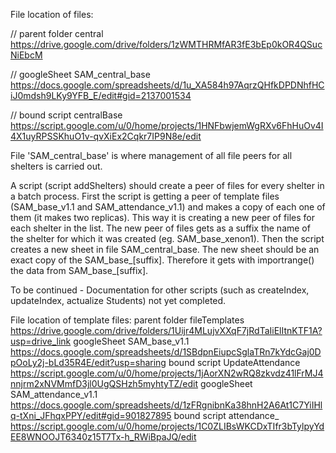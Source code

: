 File location of  files:

// parent folder central            https://drive.google.com/drive/folders/1zWMTHRMfAR3fE3bEp0kOR4QSucNiEbcM

// googleSheet   SAM_central_base   https://docs.google.com/spreadsheets/d/1u_XA584h97AqrzQHfkDPDNhfHCiJ0mdsh9LKy9YFB_E/edit#gid=2137001534

// bound script  centralBase        https://script.google.com/u/0/home/projects/1HNFbwjemWgRXv6FhHuOv4I4X1uyRPSSKhuO1v-qvXiEx2Cqkr7IP9N8e/edit

File 'SAM_central_base' is where management of all file peers for all shelters is carried out. 

A script (script addShelters) should create a peer of files for every shelter in a batch process. 
First the script is getting a peer of template files (SAM_base_v1.1 and SAM_attendance_v1.1) and makes a copy of each one of them (it makes two replicas). This way it is creating a new peer of files for each shelter in the list.
The new peer of files gets as a suffix the name of the shelter for which it was created (eg. SAM_base_xenon1). 
Then the script creates a new sheet in file SAM_central_base. The new sheet should be an exact copy of the SAM_base_[suffix]. Therefore it gets with importrange() the data from SAM_base_[suffix].

To be continued - Documentation for other scripts (such as createIndex, updateIndex, actualize Students) not yet completed.

File location of template files: 
parent folder  fileTemplates  https://drive.google.com/drive/folders/1Uijr4MLujvXXqF7jRdTaIiElItnKTF1A?usp=drive_link
googleSheet    SAM_base_v1.1  https://docs.google.com/spreadsheets/d/1SBdpnEiupcSglaTRn7kYdcGaj0DpOoLy2j-bLd35R4E/edit?usp=sharing
bound script   UpdateAttendance  https://script.google.com/u/0/home/projects/1jAorXN2wRQ8zkvdz41lFrMJ4nnjrm2xNVMmfD3jl0UgQSHzh5myhtyTZ/edit
googleSheet    SAM_attendance_v1.1  https://docs.google.com/spreadsheets/d/1zFRgnibnKa38hnH2A6At1C7YiIHlq-tXni_JFhqxPPY/edit#gid=901827895
bound script    attendance_      https://script.google.com/u/0/home/projects/1C0ZLIBsWKCDxTIfr3bTylpyYdEE8WNOOJT6340z15T7Tx-h_RWiBpaJQ/edit

